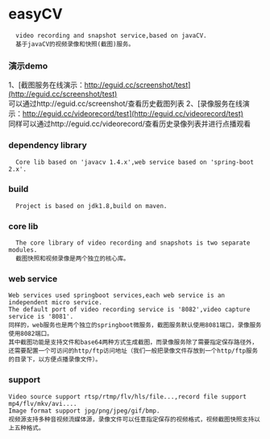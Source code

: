 # easyCV
      video recording and snapshot service,based on javaCV. 
      基于javaCV的视频录像和快照(截图)服务。
### 演示demo
1、[截图服务在线演示：http://eguid.cc/screenshot/test](http://eguid.cc/screenshot/test)<br />
      可以通过http://eguid.cc/screenshot/查看历史截图列表
2、[录像服务在线演示：http://eguid.cc/videorecord/test](http://eguid.cc/videorecord/test)<br />
       同样可以通过http://eguid.cc/videorecord/查看历史录像列表并进行点播观看
 
### dependency library
      Core lib based on 'javacv 1.4.x',web service based on 'spring-boot 2.x'.

### build
      Project is based on jdk1.8,build on maven.

### core lib
      The core library of video recording and snapshots is two separate modules.
      截图快照和视频录像是两个独立的核心库。

### web service
    Web services used springboot services,each web service is an independent micro service.
    The default port of video recording service is '8082',video capture service is '8081'.
    同样的，web服务也是两个独立的springboot微服务，截图服务默认使用8081端口，录像服务使用8082端口。
    其中截图功能是支持文件和base64两种方式生成截图，而录像服务除了需要指定保存路径外，还需要配置一个可访问的http/ftp访问地址（我们一般把录像文件存放到一个http/ftp服务的目录下，以方便点播录像文件）。

### support
    Video source support rtsp/rtmp/flv/hls/file...,record file support mp4/flv/mkv/avi....
    Image format support jpg/png/jpeg/gif/bmp.
    视频源支持多种音视频流媒体源，录像文件可以任意指定保存的视频格式，视频截图快照支持以上五种格式。

